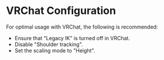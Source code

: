 # VRChat Configuration

For optimal usage with VRChat, the following is recommended:
- Ensure that "Legacy IK" is turned off in VRChat.
- Disable "Shoulder tracking".
- Set the scaling mode to "Height".
